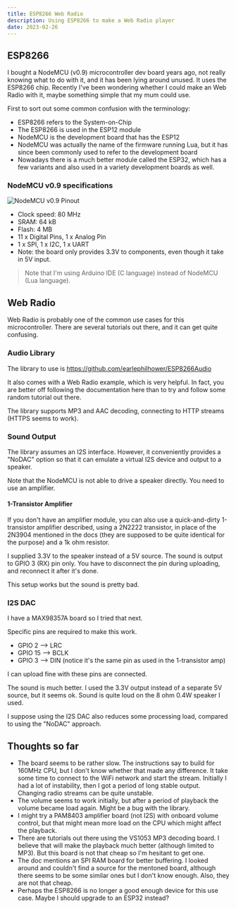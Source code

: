```yaml
---
title: ESP8266 Web Radio
description: Using ESP8266 to make a Web Radio player
date: 2023-02-26
---
```

## ESP8266

I bought a NodeMCU (v0.9) microcontroller dev board years ago, not really knowing what to do with it, and it has been lying around unused. It uses the ESP8266 chip. Recently I've been wondering whether I could make an Web Radio with it, maybe something simple that my mum could use.

First to sort out some common confusion with the terminology:

- ESP8266 refers to the System-on-Chip
- The ESP8266 is used in the ESP12 module
- NodeMCU is the development board that has the ESP12
- NodeMCU was actually the name of the firmware running Lua, but it has since been commonly used to refer to the development board
- Nowadays there is a much better module called the ESP32, which has a few variants and also used in a variety development boards as well.

### NodeMCU v0.9 specifications

![NodeMCU v0.9 Pinout](https://mechatronicsblog.com/wp-content/uploads/2019/01/NodeMCUV1-pinout.jpg)

- Clock speed: 80 MHz
- SRAM: 64 kB
- Flash: 4 MB
- 11 x Digital Pins, 1 x Analog Pin
- 1 x SPI, 1 x I2C, 1 x UART
- Note: the board only provides 3.3V to components, even though it take in 5V input.

> Note that I'm using Arduino IDE (C language) instead of NodeMCU (Lua language).

## Web Radio

Web Radio is probably one of the common use cases for this microcontroller. There are several tutorials out there, and it can get quite confusing.

### Audio Library

The library to use is https://github.com/earlephilhower/ESP8266Audio

It also comes with a Web Radio example, which is very helpful. In fact, you are better off following the documentation here than to try and follow some random tutorial out there.

The library supports MP3 and AAC decoding, connecting to HTTP streams (HTTPS seems to work).

### Sound Output

The library assumes an I2S interface. However, it conveniently provides a "NoDAC" option so that it can emulate a virtual I2S device and output to a speaker.

Note that the NodeMCU is not able to drive a speaker directly. You need to use an amplifier.

#### 1-Transistor Amplifier

If you don't have an amplifier module, you can also use a quick-and-dirty 1-transistor amplifier described, using a 2N2222 transistor, in place of the 2N3904 mentioned in the docs (they are supposed to be quite identical for the purpose) and a 1k ohm resistor.

I supplied 3.3V to the speaker instead of a 5V source. The sound is output to GPIO 3 (RX) pin only. You have to disconnect the pin during uploading, and reconnect it after it's done.

This setup works but the sound is pretty bad.

### I2S DAC

I have a MAX98357A board so I tried that next.

Specific pins are required to make this work.

- GPIO  2 --> LRC
- GPIO 15 --> BCLK
- GPIO  3 --> DIN (notice it's the same pin as used in the 1-transistor amp)

I can upload fine with these pins are connected.

The sound is much better. I used the 3.3V output instead of a separate 5V source, but it seems ok. Sound is quite loud on the 8 ohm 0.4W speaker I used.

I suppose using the I2S DAC also reduces some processing load, compared to using the "NoDAC" approach.

## Thoughts so far

- The board seems to be rather slow. The instructions say to build for 160MHz CPU, but I don't know whether that made any difference. It take some time to connect to the WiFi network and start the stream. Initially I had a lot of instability, then I got a period of long stable output. Changing radio streams can be quite unstable.
- The volume seems to work initially, but after a period of playback the volume became load again. Might be a bug with the library.
- I might try a PAM8403 amplifier board (not I2S) with onboard volume control, but that might mean more load on the CPU which might affect the playback.
- There are tutorials out there using the VS1053 MP3 decoding board. I believe that will make the playback much better (although limited to MP3). But this board is not that cheap so I'm hesitant to get one.
- The doc mentions an SPI RAM board for better buffering. I looked around and couldn't find a source for the mentoned board, although there seems to be some similar ones but I don't know enough. Also, they are not that cheap.
- Perhaps the ESP8266 is no longer a good enough device for this use case. Maybe I should upgrade to an ESP32 instead?
